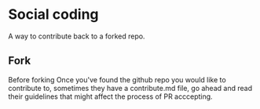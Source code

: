 # Social coding

A way to contribute back to a forked repo.

## Fork
Before forking Once you've found the github repo you would like to contribute to, sometimes they have a contribute.md file, go ahead and read their guidelines that might affect the process of PR acccepting.

